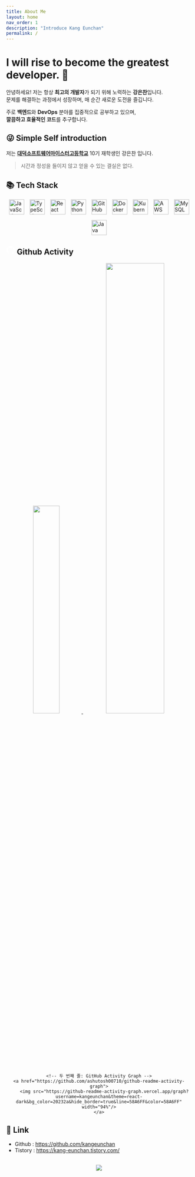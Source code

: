 ```yaml
---
title: About Me
layout: home
nav_order: 1
description: "Introduce Kang Eunchan"
permalink: /
---
```


# I will rise to become the greatest developer. 🚀

안녕하세요! 저는 항상 **최고의 개발자**가 되기 위해 노력하는 **강은찬**입니다.  
문제를 해결하는 과정에서 성장하며, 매 순간 새로운 도전을 즐깁니다.

주로 **백엔드**와 **DevOps** 분야를 집중적으로 공부하고 있으며,  
**깔끔하고 효율적인 코드**를 추구합니다.

## 😜 Simple Self introduction

저는 **<a href="https://dsmhs.djsch.kr/main.do">대덕소프트웨어마이스터고등학교</a>** 10기 재학생인 강은찬 입니다.  

> 시간과 정성을 들이지 않고 얻을 수 있는 결실은 없다.

## 📚 Tech Stack

<div style="display: flex; flex-wrap: wrap; gap: 15px; justify-content: center; align-items: center;">
  <img src="https://techstack-generator.vercel.app/js-icon.svg" alt="JavaScript" width="41" height="41" />
  <img src="https://techstack-generator.vercel.app/ts-icon.svg" alt="TypeScript" width="41" height="41" />
  <img src="https://techstack-generator.vercel.app/react-icon.svg" alt="React" width="41" height="41" />
  <img src="https://techstack-generator.vercel.app/python-icon.svg" alt="Python" width="41" height="41" />
  <img src="https://techstack-generator.vercel.app/github-icon.svg" alt="GitHub" width="41" height="41" />
  <img src="https://techstack-generator.vercel.app/docker-icon.svg" alt="Docker" width="41" height="41" />
  <img src="https://techstack-generator.vercel.app/kubernetes-icon.svg" alt="Kubernetes" width="41" height="41" />
  <img src="https://techstack-generator.vercel.app/aws-icon.svg" alt="AWS" width="41" height="41" />
  <img src="https://techstack-generator.vercel.app/mysql-icon.svg" alt="MySQL" width="41" height="41" />
  <img src="https://techstack-generator.vercel.app/java-icon.svg" alt="Java" width="41" height="41" />
</div>


## <svg xmlns="http://www.w3.org/2000/svg" viewBox="0 0 496 512" width="24" height="24" color="white"><path fill="#FFFFFF" d="M165.9 397.4c0 2-2.3 3.6-5.2 3.6-3.3 .3-5.6-1.3-5.6-3.6 0-2 2.3-3.6 5.2-3.6 3-.3 5.6 1.3 5.6 3.6zm-31.1-4.5c-.7 2 1.3 4.3 4.3 4.9 2.6 1 5.6 0 6.2-2s-1.3-4.3-4.3-5.2c-2.6-.7-5.5 .3-6.2 2.3zm44.2-1.7c-2.9 .7-4.9 2.6-4.6 4.9 .3 2 2.9 3.3 5.9 2.6 2.9-.7 4.9-2.6 4.6-4.6-.3-1.9-3-3.2-5.9-2.9zM244.8 8C106.1 8 0 113.3 0 252c0 110.9 69.8 205.8 169.5 239.2 12.8 2.3 17.3-5.6 17.3-12.1 0-6.2-.3-40.4-.3-61.4 0 0-70 15-84.7-29.8 0 0-11.4-29.1-27.8-36.6 0 0-22.9-15.7 1.6-15.4 0 0 24.9 2 38.6 25.8 21.9 38.6 58.6 27.5 72.9 20.9 2.3-16 8.8-27.1 16-33.7-55.9-6.2-112.3-14.3-112.3-110.5 0-27.5 7.6-41.3 23.6-58.9-2.6-6.5-11.1-33.3 2.6-67.9 20.9-6.5 69 27 69 27 20-5.6 41.5-8.5 62.8-8.5s42.8 2.9 62.8 8.5c0 0 48.1-33.6 69-27 13.7 34.7 5.2 61.4 2.6 67.9 16 17.7 25.8 31.5 25.8 58.9 0 96.5-58.9 104.2-114.8 110.5 9.2 7.9 17 22.9 17 46.4 0 33.7-.3 75.4-.3 83.6 0 6.5 4.6 14.4 17.3 12.1C428.2 457.8 496 362.9 496 252 496 113.3 383.5 8 244.8 8zM97.2 352.9c-1.3 1-1 3.3 .7 5.2 1.6 1.6 3.9 2.3 5.2 1 1.3-1 1-3.3-.7-5.2-1.6-1.6-3.9-2.3-5.2-1zm-10.8-8.1c-.7 1.3 .3 2.9 2.3 3.9 1.6 1 3.6 .7 4.3-.7 .7-1.3-.3-2.9-2.3-3.9-2-.6-3.6-.3-4.3 .7zm32.4 35.6c-1.6 1.3-1 4.3 1.3 6.2 2.3 2.3 5.2 2.6 6.5 1 1.3-1.3 .7-4.3-1.3-6.2-2.2-2.3-5.2-2.6-6.5-1zm-11.4-14.7c-1.6 1-1.6 3.6 0 5.9 1.6 2.3 4.3 3.3 5.6 2.3 1.6-1.3 1.6-3.9 0-6.2-1.4-2.3-4-3.3-5.6-2z"/></svg> Github Activity

<div align="center">
    <!-- 첫 번째 줄: Top Languages & GitHub Stats -->
    <a href="https://github.com/anuraghazra/github-readme-stats">
        <img src="https://github-readme-stats.vercel.app/api/top-langs/?username=kangeunchan&layout=donut&show_icons=true&theme=material-palenight&hide_border=true&bg_color=20232a&icon_color=58A6FF&text_color=fff&title_color=58A6FF&count_private=true&exclude_repo=pages-blog-kangeunchan" width="38%" />
    </a>    
    <a href="https://github.com/anuraghazra/github-readme-stats">
        <img src="https://github-readme-stats.vercel.app/api?username=kangeunchan&show_icons=true&theme=material-palenight&hide_border=true&bg_color=20232a&icon_color=58A6FF&text_color=fff&title_color=58A6FF&count_private=true" width="56%" />
    </a>
  
    <!-- 두 번째 줄: GitHub Activity Graph -->
    <a href="https://github.com/ashutosh00710/github-readme-activity-graph">
        <img src="https://github-readme-activity-graph.vercel.app/graph?username=kangeunchan&theme=react-dark&bg_color=20232a&hide_border=true&line=58A6FF&color=58A6FF" width="94%"/>
    </a>
</div>

## 🔗 Link

- Github : <a href="https://github.com/kangeunchan">https://github.com/kangeunchan</a>
- Tistory : <a href="https://kang-eunchan.tistory.com/">https://kang-eunchan.tistory.com/</a>

<br>
<div align="center">
    <img src="https://hits.seeyoufarm.com/api/count/incr/badge.svg?url=https%3A%2F%2Fkangeunchan.github.io%2Fpages-blog-kangeunchan%2F&count_bg=%235B5B5B&title_bg=%23555555&icon=airbnb.svg&icon_color=%23E7E7E7&title=visit&edge_flat=false">
</div>